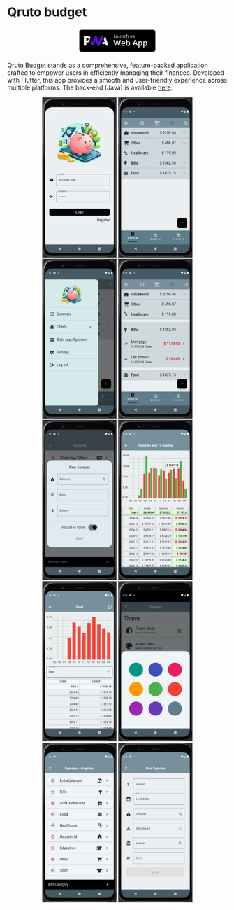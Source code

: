 # Qruto budget

<div align="center">
  <a href="https://budget.qruto.xyz/">
    <img alt="PWA Badge" src="assets/screenshots/pwa-badge.png" height="60px">
  </a>
</div>

Qruto Budget stands as a comprehensive, feature-packed application 
crafted to empower users in efficiently managing their finances. 
Developed with Flutter, this app provides a smooth and user-friendly 
experience across multiple platforms. The back-end (Java) is available [here](https://github.com/mrlanu/budget-app-back).


<p align="center">
    <img src="assets/screenshots/0.png" alt="MyPic" width="170">
    <img src="assets/screenshots/1.png" alt="MyPic" width="170">
    <img src="assets/screenshots/2.png" alt="MyPic" width="170">
    <img src="assets/screenshots/3.png" alt="MyPic" width="170">
    <img src="assets/screenshots/4.png" alt="MyPic" width="170">
    <img src="assets/screenshots/5.png" alt="MyPic" width="170">
    <img src="assets/screenshots/6.png" alt="MyPic" width="170">
    <img src="assets/screenshots/7.png" alt="MyPic" width="170">
    <img src="assets/screenshots/8.png" alt="MyPic" width="170">
    <img src="assets/screenshots/9.png" alt="MyPic" width="170">
</p>
